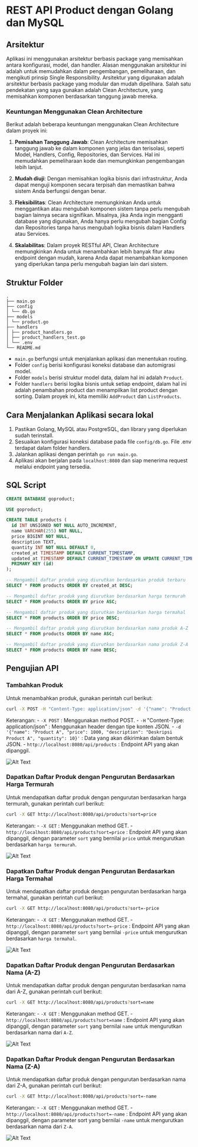 # REST API Product dengan Golang dan MySQL

## Arsitektur
Aplikasi ini menggunakan arsitektur berbasis package yang memisahkan antara konfigurasi, model, dan handler. Alasan menggunakan arsitektur ini adalah untuk memudahkan dalam pengembangan, pemeliharaan, dan mengikuti prinsip Single Responsibility. Arsitektur yang digunakan adalah arsitektur berbasis package yang modular dan mudah dipelihara. Salah satu pendekatan yang saya gunakan adalah Clean Architecture, yang memisahkan komponen berdasarkan tanggung jawab mereka.
### Keuntungan Menggunakan Clean Architecture
Berikut adalah beberapa keuntungan menggunakan Clean Architecture dalam proyek ini:
1. **Pemisahan Tanggung Jawab**: Clean Architecture memisahkan tanggung jawab ke dalam komponen yang jelas dan terisolasi, seperti Model, Handlers, Config, Repositories, dan Services. Hal ini memudahkan pemeliharaan kode dan memungkinkan pengembangan lebih lanjut.

2. **Mudah diuji**: Dengan memisahkan logika bisnis dari infrastruktur, Anda dapat menguji komponen secara terpisah dan memastikan bahwa sistem Anda berfungsi dengan benar.

3. **Fleksibilitas**: Clean Architecture memungkinkan Anda untuk menggantikan atau mengubah komponen sistem tanpa perlu mengubah bagian lainnya secara signifikan. Misalnya, jika Anda ingin mengganti database yang digunakan, Anda hanya perlu mengubah bagian Config dan Repositories tanpa harus mengubah logika bisnis dalam Handlers atau Services.

4. **Skalabilitas**: Dalam proyek RESTful API, Clean Architecture memungkinkan Anda untuk menambahkan lebih banyak fitur atau endpoint dengan mudah, karena Anda dapat menambahkan komponen yang diperlukan tanpa perlu mengubah bagian lain dari sistem.

## Struktur Folder
```Proyek ini memiliki struktur folder berikut:
.
├── main.go
├── config
│ └── db.go
├── models
│ └── product.go
├── handlers
│ ├── product_handlers.go
│ ├── product_handlers_test.go
│ └── .env  
└── README.md
```

- `main.go` berfungsi untuk menjalankan aplikasi dan menentukan routing.
- Folder `config` berisi konfigurasi koneksi database dan automigrasi model.
- Folder `models` berisi struktur model data, dalam hal ini adalah `Product`.
- Folder `handlers` berisi logika bisnis untuk setiap endpoint, dalam hal ini adalah penambahan product dan menampilkan list product dengan sorting. Dalam proyek ini, kita memiliki `AddProduct` dan `ListProducts`.

## Cara Menjalankan Aplikasi secara lokal
1. Pastikan Golang, MySQL atau PostgreSQL, dan library yang diperlukan sudah terinstall.
2. Sesuaikan konfigurasi koneksi database pada file `config/db.go`. File .env terdapat dalam folder handlers.
3. Jalankan aplikasi dengan perintah `go run main.go`.
4. Aplikasi akan berjalan pada `localhost:8080` dan siap menerima request melalui endpoint yang tersedia.

## SQL Script
```sql
CREATE DATABASE goproduct;

USE goproduct;

CREATE TABLE products (
  id INT UNSIGNED NOT NULL AUTO_INCREMENT,
  name VARCHAR(255) NOT NULL,
  price BIGINT NOT NULL,
  description TEXT,
  quantity INT NOT NULL DEFAULT 0,
  created_at TIMESTAMP DEFAULT CURRENT_TIMESTAMP,
  updated_at TIMESTAMP DEFAULT CURRENT_TIMESTAMP ON UPDATE CURRENT_TIMESTAMP,
  PRIMARY KEY (id)
);

-- Mengambil daftar produk yang diurutkan berdasarkan produk terbaru
SELECT * FROM products ORDER BY created_at DESC;

-- Mengambil daftar produk yang diurutkan berdasarkan harga termurah
SELECT * FROM products ORDER BY price ASC;

-- Mengambil daftar produk yang diurutkan berdasarkan harga termahal
SELECT * FROM products ORDER BY price DESC;

-- Mengambil daftar produk yang diurutkan berdasarkan nama produk A-Z
SELECT * FROM products ORDER BY name ASC;

-- Mengambil daftar produk yang diurutkan berdasarkan nama produk Z-A
SELECT * FROM products ORDER BY name DESC;
```

## Pengujian API
### Tambahkan Produk
Untuk menambahkan produk, gunakan perintah curl berikut:

```bash
curl -X POST -H "Content-Type: application/json" -d '{"name": "Product A", "price": 1000, "description": "Deskripsi Product A", "quantity": 10}' http://localhost:8080/api/products
```

Keterangan:
    - `-X POST` : Menggunakan method POST.
    - `-H` "Content-Type: application/json" : Menggunakan header dengan tipe konten JSON.
    - `-d '{"name": "Product A", "price": 1000, "description": "Deskripsi Product A", "quantity": 10}'` : Data yang akan dikirimkan dalam bentuk JSON.
    - `http://localhost:8080/api/products` : Endpoint API yang akan dipanggil.

![Alt Text](https://i.postimg.cc/P5GL546R/POST.png)

### Dapatkan Daftar Produk dengan Pengurutan Berdasarkan Harga Termurah

Untuk mendapatkan daftar produk dengan pengurutan berdasarkan harga termurah, gunakan perintah curl berikut:

```bash
curl -X GET http://localhost:8080/api/products?sort=price
```

Keterangan:
    - `-X GET` : Menggunakan method GET.
    - `http://localhost:8080/api/products?sort=price` : Endpoint API yang akan dipanggil, dengan parameter `sort` yang bernilai `price` untuk mengurutkan berdasarkan `harga termurah`.

![Alt Text](https://i.postimg.cc/qv8Nh3SM/termurah.png)

### Dapatkan Daftar Produk dengan Pengurutan Berdasarkan Harga Termahal

Untuk mendapatkan daftar produk dengan pengurutan berdasarkan harga termahal, gunakan perintah curl berikut:

```bash
curl -X GET http://localhost:8080/api/products?sort=-price
```
Keterangan:
    - `-X GET` : Menggunakan method GET.
    - `http://localhost:8080/api/products?sort=-price` : Endpoint API yang akan dipanggil, dengan parameter `sort` yang bernilai `-price` untuk mengurutkan berdasarkan `harga termahal`.

![Alt Text](https://i.postimg.cc/mrjhVGTv/termahal.png)

### Dapatkan Daftar Produk dengan Pengurutan Berdasarkan Nama (A-Z)

Untuk mendapatkan daftar produk dengan pengurutan berdasarkan nama dari A-Z, gunakan perintah curl berikut:

```bash
curl -X GET http://localhost:8080/api/products?sort=name
```
Keterangan:
    - `-X GET` : Menggunakan method GET.
    - `http://localhost:8080/api/products?sort=name` : Endpoint API yang akan dipanggil, dengan parameter `sort` yang bernilai `name` untuk mengurutkan berdasarkan nama dari `A-Z`.

![Alt Text](https://i.postimg.cc/5yTXvqfj/a-to-z.png)

### Dapatkan Daftar Produk dengan Pengurutan Berdasarkan Nama (Z-A)

Untuk mendapatkan daftar produk dengan pengurutan berdasarkan nama dari Z-A, gunakan perintah curl berikut:

```bash
curl -X GET http://localhost:8080/api/products?sort=-name
```
Keterangan:
    - `-X GET` : Menggunakan method GET.
    - `http://localhost:8080/api/products?sort=-name` : Endpoint API yang akan dipanggil, dengan parameter sort yang bernilai `-name` untuk mengurutkan berdasarkan nama dari `Z-A`.

![Alt Text](https://i.postimg.cc/xdncKdVG/z-to-a.png)